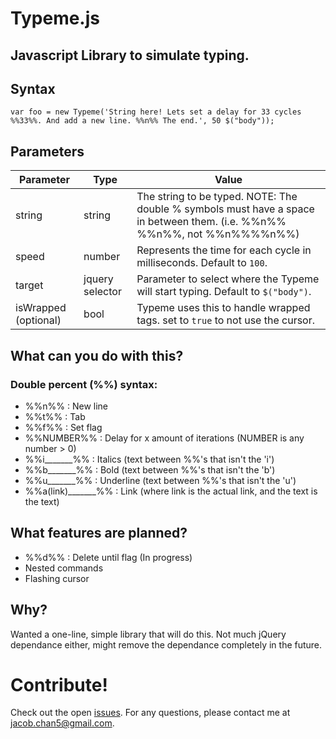 # Typeme.js
## Javascript Library to simulate typing.

## Syntax

`var foo = new Typeme('String here! Lets set a delay for 33 cycles %%33%%. And add a new line. %%n%% The end.', 50 $("body"));`

## Parameters

Parameter | Type | Value
------------ | ------------- | -------------
string | string | The string to be typed. NOTE: The double % symbols must have a space in between them. (i.e. %%n%% %%n%%, not %%n%%%%n%%)
speed | number | Represents the time for each cycle in milliseconds. Default to `100`.
target | jquery selector | Parameter to select where the Typeme will start typing. Default to `$("body")`.
isWrapped (optional) | bool | Typeme uses this to handle wrapped tags. set to `true` to not use the cursor.

## What can you do with this?
### Double percent (%%) syntax:
- %%n%% : New line
- %%t%% : Tab
- %%f%% : Set flag
- %%NUMBER%% : Delay for x amount of iterations (NUMBER is any number > 0)
- %%i_______%% : Italics (text between %%'s that isn't the 'i')
- %%b_______%% : Bold (text between %%'s that isn't the 'b')
- %%u_______%% : Underline (text between %%'s that isn't the 'u')
- %%a(link)_______%% : Link (where link is the actual link, and the text is the text)

## What features are planned?
- %%d%% : Delete until flag (In progress)
- Nested commands
- Flashing cursor

## Why?
Wanted a one-line, simple library that will do this. Not much jQuery dependance either, might remove the dependance completely in the future.

# Contribute!
Check out the open [issues](https://github.com/jkcchan/typeme-js/issues). For any questions, please contact me at [jacob.chan5@gmail.com](mailto:jacob.chan5@gmail.com).